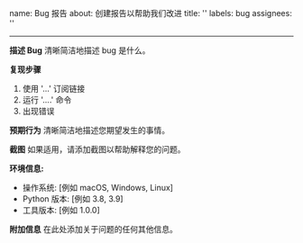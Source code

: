 name: Bug 报告
about: 创建报告以帮助我们改进
title: ''
labels: bug
assignees: ''

---

**描述 Bug**
清晰简洁地描述 bug 是什么。

**复现步骤**
1. 使用 '...' 订阅链接
2. 运行 '....' 命令
3. 出现错误

**预期行为**
清晰简洁地描述您期望发生的事情。

**截图**
如果适用，请添加截图以帮助解释您的问题。

**环境信息:**
 - 操作系统: [例如 macOS, Windows, Linux]
 - Python 版本: [例如 3.8, 3.9]
 - 工具版本: [例如 1.0.0]

**附加信息**
在此处添加关于问题的任何其他信息。